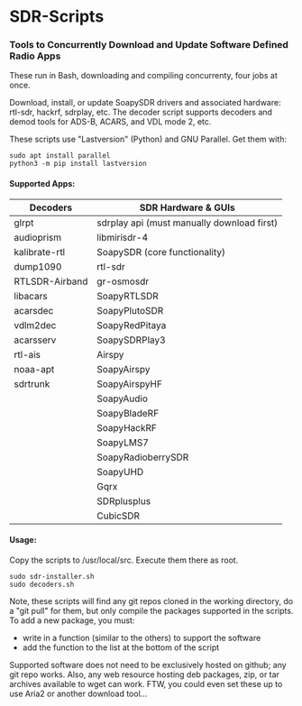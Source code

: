 # SDR-Scripts

### Tools to Concurrently Download and Update Software Defined Radio Apps
These run in Bash, downloading and compiling concurrenty, four jobs at once.

Download, install, or update SoapySDR drivers and associated hardware: rtl-sdr, hackrf, sdrplay, etc.
The decoder script supports decoders and demod tools for ADS-B, ACARS, and VDL mode 2, etc.

These scripts use "Lastversion" (Python) and GNU Parallel. Get them with:
```
sudo apt install parallel
python3 -m pip install lastversion
```

#### Supported Apps:
| Decoders | SDR Hardware & GUIs |
| --- | --- |
| glrpt | sdrplay api (must manually download first)
| audioprism | libmirisdr-4
| kalibrate-rtl | SoapySDR (core functionality)
| dump1090 | rtl-sdr
| RTLSDR-Airband | gr-osmosdr
| libacars | SoapyRTLSDR
| acarsdec | SoapyPlutoSDR
| vdlm2dec | SoapyRedPitaya
| acarsserv | SoapySDRPlay3
| rtl-ais | Airspy
| noaa-apt | SoapyAirspy
| sdrtrunk | SoapyAirspyHF
| | SoapyAudio
| | SoapyBladeRF
| | SoapyHackRF
| | SoapyLMS7
| | SoapyRadioberrySDR
| | SoapyUHD
| |  Gqrx
| |  SDRplusplus
| | CubicSDR


#### Usage:
Copy the scripts to /usr/local/src.  Execute them there as root.
```
sudo sdr-installer.sh
sudo decoders.sh
```
Note, these scripts will find any git repos cloned in the working directory, do a "git pull" for them, but only compile the packages supported in the scripts. To add a new package, you must:

- write in a function (similar to the others) to support the software
- add the function to the list at the bottom of the script

Supported software does not need to be exclusively hosted on github; any git repo works. Also, any web resource hosting deb packages, zip, or tar archives available to wget can work. FTW, you could even set these up to use Aria2 or another download tool...
